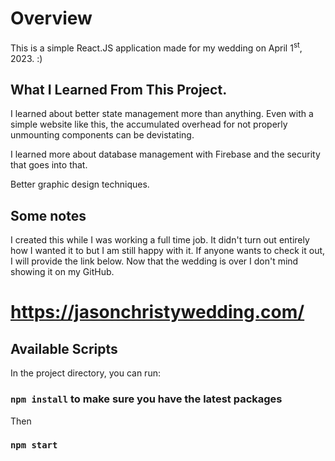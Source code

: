 # Overview

This is a simple React.JS application made for my wedding on April 1<sup>st</sup>, 2023. :)

## What I Learned From This Project.

I learned about better state management more than anything. Even with a simple website like this,
the accumulated overhead for not properly unmounting components can be devistating. 

I learned more about database management with Firebase and the security that goes into that.

Better graphic design techniques.

## Some notes

I created this while I was working a full time job. It didn't turn out entirely how I wanted it to but I am still happy with it. 
If anyone wants to check it out, I will provide the link below. Now that the wedding is over I don't mind showing it on my GitHub.

# https://jasonchristywedding.com/  

## Available Scripts
In the project directory, you can run:
### `npm install` to make sure you have the latest packages
Then
### `npm start`

